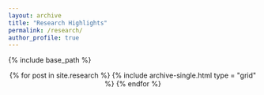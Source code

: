 ```yaml
---
layout: archive
title: "Research Highlights"
permalink: /research/
author_profile: true
---
```


{% include base_path %}
<center>
{% for post in site.research %}
  {% include archive-single.html type = "grid" %}
{% endfor %}
</center>

